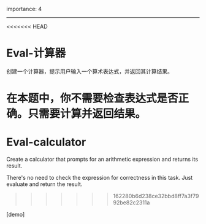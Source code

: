 importance: 4

---

<<<<<<< HEAD
# Eval-计算器

创建一个计算器，提示用户输入一个算术表达式，并返回其计算结果。

在本题中，你不需要检查表达式是否正确。只需要计算并返回结果。
=======
# Eval-calculator

Create a calculator that prompts for an arithmetic expression and returns its result.

There's no need to check the expression for correctness in this task. Just evaluate and return the result.
>>>>>>> 162280b6d238ce32bbd8ff7a3f7992be82c2311a

[demo]
